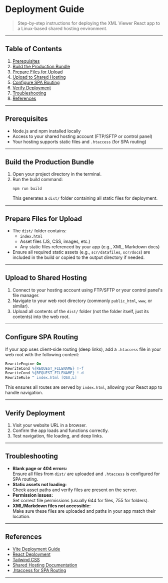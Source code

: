 # Deployment Guide

> Step-by-step instructions for deploying the XML Viewer React app to a Linux-based shared hosting environment.

---

## Table of Contents

1. [Prerequisites](#prerequisites)
2. [Build the Production Bundle](#build-the-production-bundle)
3. [Prepare Files for Upload](#prepare-files-for-upload)
4. [Upload to Shared Hosting](#upload-to-shared-hosting)
5. [Configure SPA Routing](#configure-spa-routing)
6. [Verify Deployment](#verify-deployment)
7. [Troubleshooting](#troubleshooting)
8. [References](#references)

---

## Prerequisites

- Node.js and npm installed locally
- Access to your shared hosting account (FTP/SFTP or control panel)
- Your hosting supports static files and `.htaccess` (for SPA routing)

---

## Build the Production Bundle

1. Open your project directory in the terminal.
2. Run the build command:
   ```bash
   npm run build
   ```
   This generates a `dist/` folder containing all static files for deployment.

---

## Prepare Files for Upload

- The `dist/` folder contains:
  - `index.html`
  - Asset files (JS, CSS, images, etc.)
  - Any static files referenced by your app (e.g., XML, Markdown docs)
- Ensure all required static assets (e.g., `scr/datafiles`, `scr/docs`) are included in the build or copied to the output directory if needed.

---

## Upload to Shared Hosting

1. Connect to your hosting account using FTP/SFTP or your control panel's file manager.
2. Navigate to your web root directory (commonly `public_html`, `www`, or similar).
3. Upload all contents of the `dist/` folder (not the folder itself, just its contents) into the web root.

---

## Configure SPA Routing

If your app uses client-side routing (deep links), add a `.htaccess` file in your web root with the following content:

```apache
RewriteEngine On
RewriteCond %{REQUEST_FILENAME} !-f
RewriteCond %{REQUEST_FILENAME} !-d
RewriteRule ^ index.html [QSA,L]
```

This ensures all routes are served by `index.html`, allowing your React app to handle navigation.

---

## Verify Deployment

1. Visit your website URL in a browser.
2. Confirm the app loads and functions correctly.
3. Test navigation, file loading, and deep links.

---

## Troubleshooting

- **Blank page or 404 errors:**  
  Ensure all files from `dist/` are uploaded and `.htaccess` is configured for SPA routing.
- **Static assets not loading:**  
  Check asset paths and verify files are present on the server.
- **Permission issues:**  
  Set correct file permissions (usually 644 for files, 755 for folders).
- **XML/Markdown files not accessible:**  
  Make sure these files are uploaded and paths in your app match their location.

---

## References

- [Vite Deployment Guide](https://vitejs.dev/guide/static-deploy.html)
- [React Deployment](https://react.dev/learn/deployment)
- [Tailwind CSS](https://tailwindcss.com/)
- [Shared Hosting Documentation](https://www.namecheap.com/support/knowledgebase/article.aspx/9682/2218/how-to-upload-files-to-your-website/)
- [.htaccess for SPA Routing](https://stackoverflow.com/questions/27928372/react-router-urls-dont-work-when-refreshing-or-writing-manually)

---
